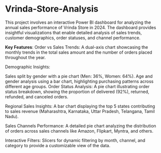 # Vrinda-Store-Analysis

This project involves an interactive Power BI dashboard for analyzing the annual sales performance of Vrinda Store in 2024. The dashboard provides insightful visualizations that enable detailed analysis of sales trends, customer demographics, order statuses, and channel performance.

**Key Features**:
Order vs Sales Trends:
A dual-axis chart showcasing the monthly trends in the total sales amount and the number of orders placed throughout the year.

Demographic Insights:

Sales split by gender with a pie chart (Men: 36%, Women: 64%).
Age and gender analysis using a bar chart, highlighting purchasing patterns across different age groups.
Order Status Analysis:
A pie chart illustrating order status breakdown, showing the proportion of delivered (92%), returned, refunded, and canceled orders.

Regional Sales Insights:
A bar chart displaying the top 5 states contributing to sales revenue (Maharashtra, Karnataka, Uttar Pradesh, Telangana, Tamil Nadu).

Sales Channels Performance:
A detailed pie chart analyzing the distribution of orders across sales channels like Amazon, Flipkart, Myntra, and others.

Interactive Filters:
Slicers for dynamic filtering by month, channel, and category to provide a customizable view of the data.

